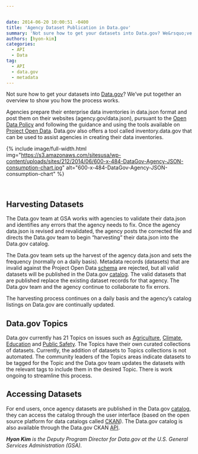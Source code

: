 ```yaml
---


date: 2014-06-20 10:00:51 -0400
title: 'Agency Dataset Publication in Data.gov'
summary: 'Not sure how to get your datasets into Data.gov? We&rsquo;ve put together an overview to show you how the process works. Agencies prepare their enterprise data inventories in data.json format and post them on their websites (agency.gov/data.json), pursuant to the Open Data Policy and following the guidance and using the tools available on Project Open'
authors: [hyon-kim]
categories:
  - API
  - Data
tag:
  - API
  - data.gov
  - metadata
---
```


Not sure how to get your datasets into [Data.gov](http://www.data.gov/)? We’ve put together an overview to show you how the process works.

Agencies prepare their enterprise data inventories in data.json format and post them on their websites (agency.gov/data.json), pursuant to the [Open Data Policy](http://www.whitehouse.gov/sites/default/files/omb/memoranda/2013/m-13-13.pdf) and following the guidance and using the tools available on [Project Open Data](http://project-open-data.github.io/). Data.gov also offers a tool called inventory.data.gov that can be used to assist agencies in creating their data inventories.

{% include image/full-width.html img="https://s3.amazonaws.com/sitesusa/wp-content/uploads/sites/212/2014/06/600-x-484-DataGov-Agency-JSON-consumption-chart.jpg" alt="600-x-484-DataGov-Agency-JSON-consumption-chart" %}


&nbsp;

## Harvesting Datasets

The Data.gov team at GSA works with agencies to validate their data.json and identifies any errors that the agency needs to fix. Once the agency data.json is revised and revalidated, the agency posts the corrected file and directs the Data.gov team to begin “harvesting” their data.json into the Data.gov catalog.

The Data.gov team sets up the harvest of the agency data.json and sets the frequency (normally on a daily basis). Metadata records (datasets) that are invalid against the Project Open Data [schema](http://project-open-data.github.io/schema/) are rejected, but all valid datasets will be published in the Data.gov [catalog](http://catalog.data.gov/dataset). The valid datasets that are published replace the existing dataset records for that agency. The Data.gov team and the agency continue to collaborate to fix errors.

The harvesting process continues on a daily basis and the agency’s  catalog listings on Data.gov are continually updated.

## Data.gov Topics

Data.gov currently has 21 Topics on issues such as [Agriculture](https://www.data.gov/food/), [Climate](https://www.data.gov/climate/), [Education](https://www.data.gov/education/) and [Public Safety](https://www.data.gov/safety/). The Topics have their own curated collections of datasets. Currently, the addition of datasets to Topics collections is not automated. The community leaders of the Topics areas indicate datasets to be tagged for the Topic and the Data.gov team updates the datasets with the relevant tags to include them in the desired Topic. There is work ongoing to streamline this process.

## Accessing Datasets

For end users, once agency datasets are published in the Data.gov [catalog](http://catalog.data.gov/dataset), they can access the catalog through the user interface (based on the open source platform for data catalogs called [CKAN](http://ckan.org/)). The Data.gov catalog is also available through the Data.gov CKAN [API](http://catalog.data.gov/api/3/).

_**Hyon Kim** is the Deputy Program Director for Data.gov at the U.S. General Services Administration (GSA)._